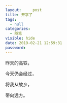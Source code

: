 ```yaml
---
layout:     post
title: 开学了
tags:
  - null
categories:
  - 随笔
visible: hide
date: 2019-02-21 12:59:31
password:
---
```


昨天的高铁，

今天仍会经过，

将我从故乡，

带向远方。